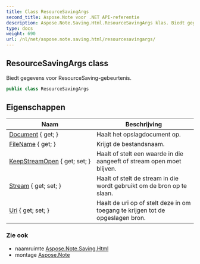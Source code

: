 ```yaml
---
title: Class ResourceSavingArgs
second_title: Aspose.Note voor .NET API-referentie
description: Aspose.Note.Saving.Html.ResourceSavingArgs klas. Biedt gegevens voor ResourceSavinggebeurtenis.
type: docs
weight: 690
url: /nl/net/aspose.note.saving.html/resourcesavingargs/
---
```

## ResourceSavingArgs class

Biedt gegevens voor ResourceSaving-gebeurtenis.

```csharp
public class ResourceSavingArgs
```

## Eigenschappen

| Naam | Beschrijving |
| --- | --- |
| [Document](../../aspose.note.saving.html/resourcesavingargs/document/) { get; } | Haalt het opslagdocument op. |
| [FileName](../../aspose.note.saving.html/resourcesavingargs/filename/) { get; } | Krijgt de bestandsnaam. |
| [KeepStreamOpen](../../aspose.note.saving.html/resourcesavingargs/keepstreamopen/) { get; set; } | Haalt of stelt een waarde in die aangeeft of stream open moet blijven. |
| [Stream](../../aspose.note.saving.html/resourcesavingargs/stream/) { get; set; } | Haalt of stelt de stream in die wordt gebruikt om de bron op te slaan. |
| [Uri](../../aspose.note.saving.html/resourcesavingargs/uri/) { get; set; } | Haalt de uri op of stelt deze in om toegang te krijgen tot de opgeslagen bron. |

### Zie ook

* naamruimte [Aspose.Note.Saving.Html](../../aspose.note.saving.html/)
* montage [Aspose.Note](../../)


